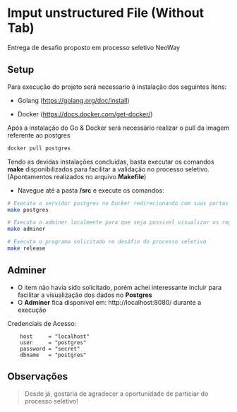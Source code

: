 # Imput unstructured File (Without Tab)

Entrega de desafio proposto em processo seletivo NeoWay

## Setup

Para execução do projeto será necessario á instalação dos seguintes itens:

- Golang (https://golang.org/doc/install)

- Docker (https://docs.docker.com/get-docker/)

Após a instalação do Go & Docker será necessário realizar o pull da imagem referente ao postgres

```bash
docker pull postgres
```

Tendo as devidas instalações concluidas, basta executar os comandos **make** disponibilizados para facilitar a validação no processo seletivo. (Apontamentos realizados no arquivo **Makefile**)

- Navegue até a pasta **/src** e execute os comandos:
```bash
# Executa o servidor postgres no Docker redirecionando com suas portas locais
make postgres

# Executa o adminer localmente para que seja possivel visualizar os registros da tabela
make adminer

# Executa o programa solicitado no desáfio do processo seletivo
make release
```
## Adminer

- O item não havia sido solicitado, porém achei interessante incluir para facilitar a visualização dos dados no **Postgres**
- O **Adminer** fica disponível em: http://localhost:8080/ durante a execução 

Credenciais de Acesso:

```
	host     = "localhost"
	user     = "postgres"
	password = "secret"
	dbname   = "postgres"
```

## Observações

> Desde já, gostaria de agradecer a oportunidade de particiar do processo seletivo!

